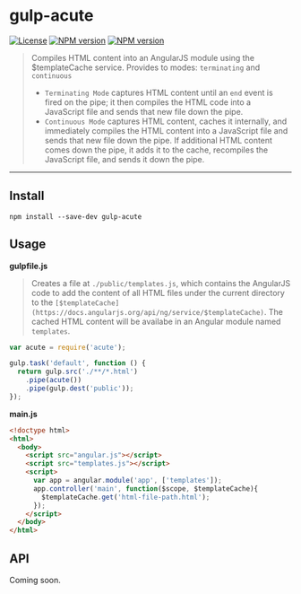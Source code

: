 # gulp-acute

[![License](http://img.shields.io/badge/license-MIT-blue.svg?style=flat)](https://npmjs.org/package/gulp-acute)
[![NPM version](http://img.shields.io/npm/v/gulp-acute.svg?style=flat)](https://npmjs.org/package/gulp-acute)
[![NPM version](http://img.shields.io/npm/dm/gulp-acute.svg?style=flat)](https://npmjs.org/package/gulp-acute)

> Compiles HTML content into an AngularJS module using the $templateCache service.
> Provides to modes: `terminating` and `continuous`
> - `Terminating Mode` captures HTML content until an `end` event is fired on the pipe; it then compiles the HTML code into a JavaScript file and sends that new file down the pipe.
> - `Continuous Mode` captures HTML content, caches it internally, and immediately compiles the HTML content into a JavaScript file and sends that new file down the pipe. If additional HTML content comes down the pipe, it adds it to the cache, recompiles the JavaScript file, and sends it down the pipe.

***

## Install

```
npm install --save-dev gulp-acute
```


## Usage

**gulpfile.js**

> Creates a file at `./public/templates.js`, which contains the AngularJS code to add the content of all HTML files under the current directory to the `[$templateCache](https://docs.angularjs.org/api/ng/service/$templateCache)`. The cached HTML content will be availabe in an Angular module named `templates`.

```js
var acute = require('acute');

gulp.task('default', function () {
  return gulp.src('./**/*.html')
    .pipe(acute())
    .pipe(gulp.dest('public'));
});
```

**main.js**

```html
<!doctype html>
<html>
  <body>
    <script src="angular.js"></script>
    <script src="templates.js"></script>
    <script>
      var app = angular.module('app', ['templates']);
      app.controller('main', function($scope, $templateCache){
        $templateCache.get('html-file-path.html');
      });
    </script>
  </body>
</html>
```

## API

Coming soon.
